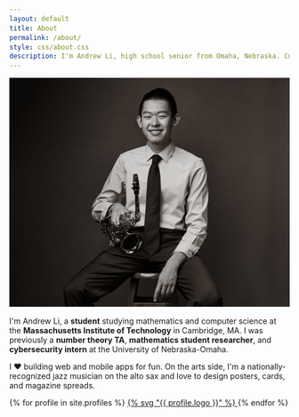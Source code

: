 ```yaml
---
layout: default
title: About
permalink: /about/
style: css/about.css
description: I'm Andrew Li, high school senior from Omaha, Nebraska. Currently a student and number theory TA at the University of Nebraska-Omaha.
---
```


![Portrait](/assets/images/portrait.jpg)

I'm Andrew Li, a **student** studying mathematics and computer science at the **Massachusetts Institute of Technology** in Cambridge, MA. I was previously a **number theory TA**, **mathematics student researcher**, and **cybersecurity intern** at the University of Nebraska-Omaha.

I ❤️ building web and mobile apps for fun. On the arts side, I'm a nationally-recognized jazz musician on the alto sax and love to design posters, cards, and magazine spreads.

<div class="profiles">
{% for profile in site.profiles %}
  <a href="{{ profile.link }}">
    {% svg "{{ profile.logo }}" %}
  </a>
{% endfor %}
</div>
